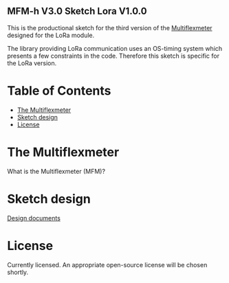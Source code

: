 MFM-h V3.0 Sketch Lora V1.0.0
---
This is the productional sketch for the third version of the [Multiflexmeter](https://multiflexmeter.nl/) designed for the LoRa module.

The library providing LoRa communication uses an OS-timing system which presents a few constraints in the code. Therefore this sketch is specific for the LoRa version.

# Table of Contents
 * [The Multiflexmeter](#the-multiflexmeter)
 * [Sketch design](#sketch-design)
 * [License](#license)

# The Multiflexmeter
What is the Multiflexmeter (MFM)?

# Sketch design
[Design documents](https://www.lucidchart.com/invitations/accept/a8813f54-c0e0-43a2-917d-b74423d46bd6)

# License
Currently licensed. An appropriate open-source license will be chosen shortly.
